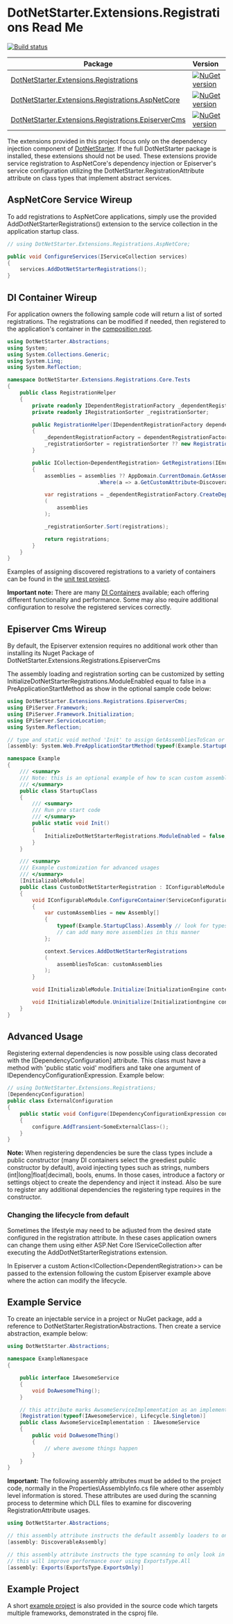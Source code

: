 # DotNetStarter.Extensions.Registrations Read Me

[![Build status](https://ci.appveyor.com/api/projects/status/ub16hwapqm5q6mr0/branch/master?svg=true)](https://ci.appveyor.com/project/bmcdavid/dotnetstarter-extensions-registrations/branch/master)

Package  | Version 
-------- | :------------ 
[DotNetStarter.Extensions.Registrations](https://www.nuget.org/packages/DotNetStarter.Extensions.Registrations/) |  [![NuGet version](https://badge.fury.io/nu/DotNetStarter.Extensions.Registrations.svg)](https://badge.fury.io/nu/DotNetStarter.Extensions.Registrations)
[DotNetStarter.Extensions.Registrations.AspNetCore](https://www.nuget.org/packages/DotNetStarter.Extensions.Registrations.AspNetCore/) |  [![NuGet version](https://badge.fury.io/nu/DotNetStarter.Extensions.Registrations.AspNetCore.svg)](https://badge.fury.io/nu/DotNetStarter.Extensions.Registrations.AspNetCore)
[DotNetStarter.Extensions.Registrations.EpiserverCms](https://www.nuget.org/packages/DotNetStarter.Extensions.Registrations.EpiserverCms/) |  [![NuGet version](https://badge.fury.io/nu/DotNetStarter.Extensions.Registrations.EpiserverCms.svg)](https://badge.fury.io/nu/DotNetStarter.Extensions.Registrations.EpiserverCms)

The extensions provided in this project focus only on the dependency injection component of [DotNetStarter](https://bmcdavid.github.io/DotNetStarter/). If the full DotNetStarter package is installed, these extensions should not be used. These extensions provide service registration to AspNetCore's dependency injection or Episerver's service configuration utilizing the DotNetStarter.RegistrationAttribute attribute on class types that implement abstract services.

## AspNetCore Service Wireup

To add registrations to AspNetCore applications, simply use the provided AddDotNetStarterRegistrations() extension to the service collection in the application startup class.

```cs
// using DotNetStarter.Extensions.Registrations.AspNetCore;

public void ConfigureServices(IServiceCollection services)
{	
    services.AddDotNetStarterRegistrations();
}
```
## DI Container Wireup
For application owners the following sample code will return a list of sorted registrations. The registrations can be modified if needed, then registered to the application's container in the [composition root](http://blog.ploeh.dk/2011/07/28/CompositionRoot/).

```cs
using DotNetStarter.Abstractions;
using System;
using System.Collections.Generic;
using System.Linq;
using System.Reflection;

namespace DotNetStarter.Extensions.Registrations.Core.Tests
{
    public class RegistrationHelper
    {
        private readonly IDependentRegistrationFactory _dependentRegistrationFactory;
        private readonly IRegistrationSorter _registrationSorter;

        public RegistrationHelper(IDependentRegistrationFactory dependentRegistrationFactory = null, IRegistrationSorter registrationSorter = null)
        {
            _dependentRegistrationFactory = dependentRegistrationFactory ?? new DependentRegistrationFactory();
            _registrationSorter = registrationSorter ?? new RegistrationSorter();
        }

        public ICollection<DependentRegistration> GetRegistrations(IEnumerable<Assembly> assemblies = null)
        {
            assemblies = assemblies ?? AppDomain.CurrentDomain.GetAssemblies()
                             .Where(a => a.GetCustomAttribute<DiscoverableAssemblyAttribute>() != null);

            var registrations = _dependentRegistrationFactory.CreateDependentRegistrations
            (
                assemblies
            );

            _registrationSorter.Sort(registrations);

            return registrations;
        }
    }
}
```
Examples of assigning discovered registrations to a variety of  containers can be found in the [unit test project](https://github.com/bmcdavid/DotNetStarter.Extensions.Registrations/tree/master/tests/DotNetStarter.Extensions.Registrations.Core.Tests/Mocks/Containers). 

**Important note:** There are many [DI Containers](https://github.com/danielpalme/IocPerformance) available; each offering different functionality and performance. Some may also require additional configuration to resolve the registered services correctly.

## Episerver Cms Wireup

By default, the Episerver extension requires no additional work other than installing its Nuget Package of DotNetStarter.Extensions.Registrations.EpiserverCms

The assembly loading and registration sorting can be customized by setting InitializeDotNetStarterRegistrations.ModuleEnabled equal to false in a PreApplicationStartMethod as show in the optional sample code below:

```cs
using DotNetStarter.Extensions.Registrations.EpiserverCms;
using EPiServer.Framework;
using EPiServer.Framework.Initialization;
using EPiServer.ServiceLocation;
using System.Reflection;

// type and static void method 'Init' to assign GetAssembliesToScan or GetRegistrationSorter
[assembly: System.Web.PreApplicationStartMethod(typeof(Example.StartupClass), nameof(Example.StartupClass.Init))]

namespace Example
{
    /// <summary>
    /// Note: this is an optional example of how to scan custom assemblies or use a different IRegistrationSorter.
    /// </summary>
    public class StartupClass
    {
        /// <summary>
        /// Run pre start code
        /// </summary>
        public static void Init()
        {
            InitializeDotNetStarterRegistrations.ModuleEnabled = false;
        }
    }

    /// <summary>
    /// Example customization for advanced usages
    /// </summary>
    [InitializableModule]
    public class CustomDotNetStarterRegistration : IConfigurableModule
    {
        void IConfigurableModule.ConfigureContainer(ServiceConfigurationContext context)
        {
            var customAssemblies = new Assembly[]
            {
                typeof(Example.StartupClass).Assembly // look for types in StartupClass assembly
                // can add many more assemblies in this manner
            };

            context.Services.AddDotNetStarterRegistrations
            (
                assembliesToScan: customAssemblies
            );
        }

        void IInitializableModule.Initialize(InitializationEngine context) { }

        void IInitializableModule.Uninitialize(InitializationEngine context) { }
    }
}
```

## Advanced Usage
Registering external dependencies is now possible using class decorated with the [DependencyConfiguration] attribute. This class must have a method with 'public static void' modifiers and take one argument of IDependencyConfigurationExpression. Example below:

```cs
// using DotNetStarter.Extensions.Registrations;
[DependencyConfiguration]
public class ExternalConfiguration
{
    public static void Configure(IDependencyConfigurationExpression configure)
    {
        configure.AddTransient<SomeExternalClass>();
    }
}
```
**Note:** When registering dependencies be sure the class types include a public constructor (many DI containers select the greediest public constructor by default), avoid injecting types such as strings, numbers (int|long|float|decimal), bools, enums. In those cases, introduce a factory or settings object to create the dependency and inject it instead. Also be sure to register any additional dependencies the registering type requires in the constructor.

### Changing the lifecycle from default
Sometimes the lifestyle may need to be adjusted from the desired state configured in the registration attribute. In these cases application owners can change them using either ASP.Net Core IServiceCollection after executing the AddDotNetStarterRegistrations extension. 

In Episerver a custom Action<ICollection&lt;DependentRegistration>> can be passed to the extension following the custom Episerver example above where the action can modify the lifecycle.

## Example Service
To create an injectable service in a project or NuGet package, add a reference to DotNetStarter.RegistrationAbstractions. Then create a service abstraction, example below:

```cs
using DotNetStarter.Abstractions;

namespace ExampleNamespace
{

    public interface IAwesomeService
    {
        void DoAwesomeThing();
    }

    // this attribute marks AwsomeServiceImplementation as an implementation of IAwesomeService for dependency inject.
    [Registration(typeof(IAwesomeService), Lifecycle.Singleton)]
    public class AwsomeServiceImplementation : IAwesomeService
    {
        public void DoAwesomeThing()
        {
            // where awesome things happen
        }
    }
}
```

**Important:** The following assembly attributes must be added to the project code, normally in the Properties\AssemblyInfo.cs file where other assembly level information is stored. These attributes are used during the scanning process to determine which DLL files to examine for discovering RegistrationAttribute usages.

```cs
using DotNetStarter.Abstractions;

// this assembly attribute instructs the default assembly loaders to only get ones with this attribute
[assembly: DiscoverableAssembly]

// this assembly attribute instructs the type scanning to only look in exported types within the assembly instead of all types
// this will improve performance over using ExportsType.All
[assembly: Exports(ExportsType.ExportsOnly)]
```

## Example Project

A short [example project](https://github.com/bmcdavid/DotNetStarter.Extensions.Registrations/tree/master/src/ExampleServicePackage) is also provided in the source code which targets multiple frameworks, demonstrated in the csproj file.